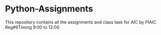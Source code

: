 # Python-Assignments
This repository contains all the assignments and class task for AIC by PIAIC
Reg#6Timing 9:00 to 12:00 

